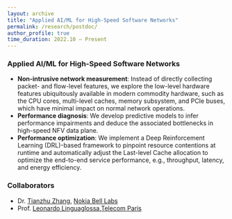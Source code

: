 ```yaml
---
layout: archive
title: "Applied AI/ML for High-Speed Software Networks"
permalink: /research/postdoc/
author_profile: true
time_duration: 2022.10 – Present
---
```


### Applied AI/ML for High-Speed Software Networks
- **Non-intrusive network measurement**: Instead of directly collecting packet- and flow-level features, we explore the low-level hardware features ubiquitously available in modern commodity hardware, such as the CPU cores, multi-level caches, memory subsystem, and PCIe buses, which have minimal impact on normal network operations.
- **Performance diagnosis**: We develop predictive models to infer performance impairments and deduce the associated bottlenecks in high-speed NFV data plane.
- **Performance optimization**: We implement a Deep Reinforcement Learning (DRL)-based framework to pinpoint resource contentions at runtime and automatically adjust the Last-level Cache allocation to optimize the end-to-end service performance, e.g., throughput, latency, and energy efficiency.

 ### Collaborators
 - Dr. [Tianzhu Zhang](https://www.bell-labs.com/about/researcher-profiles/tianzhu-zhang/), [Nokia Bell Labs](https://www.bell-labs.com/about/locations/paris-saclay-france/)
 - Prof. [Leonardo Linguaglossa](https://perso.telecom-paristech.fr/linguaglossa/),[Telecom Paris](https://www.telecom-paris.fr/)


